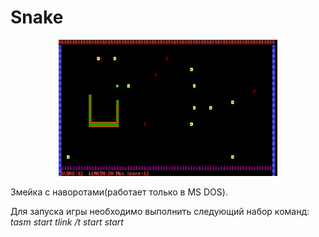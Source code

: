 # Snake

<p align="center">
  <img src="https://github.com/Martyanovst/Snake/blob/master/screenshot.png" width="350" title="hover text">
</p>

Змейка с наворотами(работает только в MS DOS).

Для запуска игры необходимо выполнить следующий набор команд:
  *tasm start*
  *tlink /t start*
  *start*
